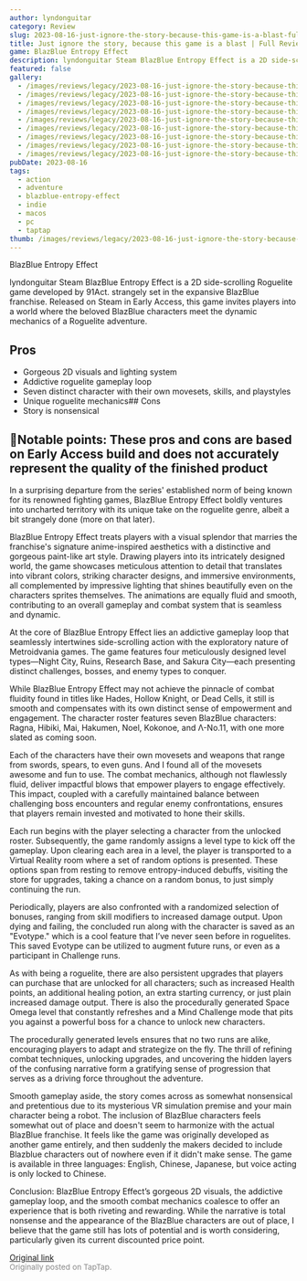 ```yaml
---
author: lyndonguitar
category: Review
slug: 2023-08-16-just-ignore-the-story-because-this-game-is-a-blast-full-review-blazblue-entropy-effect
title: Just ignore the story, because this game is a blast | Full Review - BlazBlue Entropy Effect
game: BlazBlue Entropy Effect
description: lyndonguitar Steam BlazBlue Entropy Effect is a 2D side-scrolling Roguelite game developed by 91Act. strangely set in the expansive BlazBlue franchise. Released on Steam in Early Access, this game invites players into a world where the beloved BlazBlue characters meet the dynamic mechanics of a Roguelite adventure.
featured: false
gallery:
  - /images/reviews/legacy/2023-08-16-just-ignore-the-story-because-this-game-is-a-blast--full-review---blazblue-entropy-effect-0.avif
  - /images/reviews/legacy/2023-08-16-just-ignore-the-story-because-this-game-is-a-blast--full-review---blazblue-entropy-effect-1.avif
  - /images/reviews/legacy/2023-08-16-just-ignore-the-story-because-this-game-is-a-blast--full-review---blazblue-entropy-effect-2.avif
  - /images/reviews/legacy/2023-08-16-just-ignore-the-story-because-this-game-is-a-blast--full-review---blazblue-entropy-effect-3.avif
  - /images/reviews/legacy/2023-08-16-just-ignore-the-story-because-this-game-is-a-blast--full-review---blazblue-entropy-effect-4.avif
  - /images/reviews/legacy/2023-08-16-just-ignore-the-story-because-this-game-is-a-blast--full-review---blazblue-entropy-effect-5.avif
  - /images/reviews/legacy/2023-08-16-just-ignore-the-story-because-this-game-is-a-blast--full-review---blazblue-entropy-effect-6.avif
  - /images/reviews/legacy/2023-08-16-just-ignore-the-story-because-this-game-is-a-blast--full-review---blazblue-entropy-effect-7.avif
  - /images/reviews/legacy/2023-08-16-just-ignore-the-story-because-this-game-is-a-blast--full-review---blazblue-entropy-effect-8.avif
pubDate: 2023-08-16
tags:
  - action
  - adventure
  - blazblue-entropy-effect
  - indie
  - macos
  - pc
  - taptap
thumb: /images/reviews/legacy/2023-08-16-just-ignore-the-story-because-this-game-is-a-blast--full-review---blazblue-entropy-effect-0.avif
---
```


BlazBlue Entropy Effect

lyndonguitar
Steam
BlazBlue Entropy Effect is a 2D side-scrolling Roguelite game developed by 91Act. strangely set in the expansive BlazBlue franchise. Released on Steam in Early Access, this game invites players into a world where the beloved BlazBlue characters meet the dynamic mechanics of a Roguelite adventure.




## Pros
- Gorgeous 2D visuals and lighting system
- Addictive roguelite gameplay loop
- Seven distinct character with their own movesets, skills, and playstyles
- Unique roguelite mechanics## Cons
- Story is nonsensical



## 📝Notable points: These pros and cons are based on Early Access build and does not accurately represent the quality of the finished product

In a surprising departure from the series' established norm of being known for its renowned fighting games, BlazBlue Entropy Effect boldly ventures into uncharted territory with its unique take on the roguelite genre, albeit a bit strangely done (more on that later).

BlazBlue Entropy Effect treats players with a visual splendor that marries the franchise's signature anime-inspired aesthetics with a distinctive and gorgeous paint-like art style. Drawing players into its intricately designed world, the game showcases meticulous attention to detail that translates into vibrant colors, striking character designs, and immersive environments, all complemented by impressive lighting that shines beautifully even on the characters sprites themselves. The animations are equally fluid and smooth, contributing to an overall gameplay and combat system that is seamless and dynamic.

At the core of BlazBlue Entropy Effect lies an addictive gameplay loop that seamlessly intertwines side-scrolling action with the exploratory nature of Metroidvania games. The game features four meticulously designed level types—Night City, Ruins, Research Base, and Sakura City—each presenting distinct challenges, bosses, and enemy types to conquer.

While BlazBlue Entropy Effect may not achieve the pinnacle of combat fluidity found in titles like Hades, Hollow Knight, or Dead Cells, it still is smooth and compensates with its own distinct sense of empowerment and engagement. The character roster features seven BlazBlue characters: Ragna, Hibiki, Mai, Hakumen, Noel, Kokonoe, and Λ-No.11, with one more slated as coming soon.

Each of the characters have their own movesets and weapons that range from swords, spears, to even guns. And I found all of the movesets awesome and fun to use. The combat mechanics, although not flawlessly fluid, deliver impactful blows that empower players to engage effectively. This impact, coupled with a carefully maintained balance between challenging boss encounters and regular enemy confrontations, ensures that players remain invested and motivated to hone their skills.

Each run begins with the player selecting a character from the unlocked roster. Subsequently, the game randomly assigns a level type to kick off the gameplay. Upon clearing each area in a level, the player is transported to a Virtual Reality room where a set of random options is presented. These options span from resting to remove entropy-induced debuffs, visiting the store for upgrades, taking a chance on a random bonus, to just simply continuing the run.

Periodically, players are also confronted with a randomized selection of bonuses, ranging from skill modifiers to increased damage output. Upon dying and failing, the concluded run along with the character is saved as an "Evotype." which is a cool feature that I’ve never seen before in roguelites. This saved Evotype can be utilized to augment future runs, or even as a participant in Challenge runs.

As with being a roguelite, there are also persistent upgrades that players can purchase that are unlocked for all characters; such as increased Health points, an additional healing potion, an extra starting currency, or just plain increased damage output. There is also the procedurally generated Space Omega level that constantly refreshes and a Mind Challenge mode that pits you against a powerful boss for a chance to unlock new characters.

The procedurally generated levels ensures that no two runs are alike, encouraging players to adapt and strategize on the fly. The thrill of refining combat techniques, unlocking upgrades, and uncovering the hidden layers of the confusing narrative form a gratifying sense of progression that serves as a driving force throughout the adventure.

Smooth gameplay aside, the story comes across as somewhat nonsensical and pretentious due to its mysterious VR simulation premise and your main character being a robot. The inclusion of BlazBlue characters feels somewhat out of place and doesn't seem to harmonize with the actual BlazBlue franchise. It feels like the game was originally developed as another game entirely, and then suddenly the makers decided to include Blazblue characters out of nowhere even if it didn't make sense. The game is available in three languages: English, Chinese, Japanese, but voice acting is only locked to Chinese.

Conclusion:
BlazBlue Entropy Effect’s gorgeous 2D visuals, the addictive gameplay loop, and the smooth combat mechanics coalesce to offer an experience that is both riveting and rewarding. While the narrative is total nonsense and the appearance of the BlazBlue characters are out of place, I believe that the game still has lots of potential and is worth considering, particularly given its current discounted price point.

[Original link](https://www.taptap.io/post/6149526)<br><span style="font-size: 0.95em; color: #888;">Originally posted on TapTap.</span>